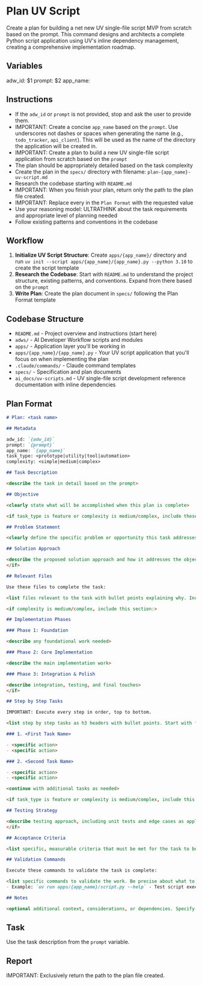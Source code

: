# Plan UV Script

Create a plan for building a net new UV single-file script MVP from scratch based on the prompt. This command designs and architects a complete Python script application using UV's inline dependency management, creating a comprehensive implementation roadmap.

## Variables

adw_id: $1
prompt: $2
app_name: <Create a concise app name based on the prompt>

## Instructions

- If the `adw_id` or `prompt` is not provided, stop and ask the user to provide them.
- IMPORTANT: Create a concise `app_name` based on the `prompt`. Use underscores not dashes or spaces when generating the name (e.g., `todo_tracker`, `api_client`). This will be used as the name of the directory the application will be created in.
- IMPORTANT: Create a plan to build a new UV single-file script application from scratch based on the `prompt`
- The plan should be appropriately detailed based on the task complexity
- Create the plan in the `specs/` directory with filename: `plan-{app_name}-uv-script.md`
- Research the codebase starting with `README.md`
- IMPORTANT: When you finish your plan, return only the path to the plan file created.
- IMPORTANT: Replace every <placeholder> in the `Plan Format` with the requested value
- Use your reasoning model: ULTRATHINK about the task requirements and appropriate level of planning needed
- Follow existing patterns and conventions in the codebase

## Workflow

1. **Initialize UV Script Structure**: Create `apps/{app_name}/` directory and run `uv init --script apps/{app_name}/{app_name}.py --python 3.10` to create the script template
2. **Research the Codebase**: Start with `README.md` to understand the project structure, existing patterns, and conventions. Expand from there based on the `prompt`
3. **Write Plan**: Create the plan document in `specs/` following the Plan Format template

## Codebase Structure

- `README.md` - Project overview and instructions (start here)
- `adws/` - AI Developer Workflow scripts and modules
- `apps/` - Application layer you'll be working in
- `apps/{app_name}/{app_name}.py` - Your UV script application that you'll focus on when implementing the plan
- `.claude/commands/` - Claude command templates
- `specs/` - Specification and plan documents
- `ai_docs/uv-scripts.md` - UV single-file script development reference documentation with inline dependencies

## Plan Format

```md
# Plan: <task name>

## Metadata

adw_id: `{adw_id}`
prompt: `{prompt}`
app_name: `{app_name}`
task_type: <prototype|utility|tool|automation>
complexity: <simple|medium|complex>

## Task Description

<describe the task in detail based on the prompt>

## Objective

<clearly state what will be accomplished when this plan is complete>

<if task_type is feature or complexity is medium/complex, include these sections:>

## Problem Statement

<clearly define the specific problem or opportunity this task addresses>

## Solution Approach

<describe the proposed solution approach and how it addresses the objective>
</if>

## Relevant Files

Use these files to complete the task:

<list files relevant to the task with bullet points explaining why. Include new files to be created under an h3 'New Files' section if needed>

<if complexity is medium/complex, include this section:>

## Implementation Phases

### Phase 1: Foundation

<describe any foundational work needed>

### Phase 2: Core Implementation

<describe the main implementation work>

### Phase 3: Integration & Polish

<describe integration, testing, and final touches>
</if>

## Step by Step Tasks

IMPORTANT: Execute every step in order, top to bottom.

<list step by step tasks as h3 headers with bullet points. Start with foundational changes then move to specific changes. Last step should validate the work>

### 1. <First Task Name>

- <specific action>
- <specific action>

### 2. <Second Task Name>

- <specific action>
- <specific action>

<continue with additional tasks as needed>

<if task_type is feature or complexity is medium/complex, include this section:>

## Testing Strategy

<describe testing approach, including unit tests and edge cases as applicable>
</if>

## Acceptance Criteria

<list specific, measurable criteria that must be met for the task to be considered complete>

## Validation Commands

Execute these commands to validate the task is complete:

<list specific commands to validate the work. Be precise about what to run>
- Example: `uv run apps/{app_name}/script.py --help` - Test script execution

## Notes

<optional additional context, considerations, or dependencies. Specify UV inline dependencies needed>
```

## Task

Use the task description from the `prompt` variable.

## Report

IMPORTANT: Exclusively return the path to the plan file created.
